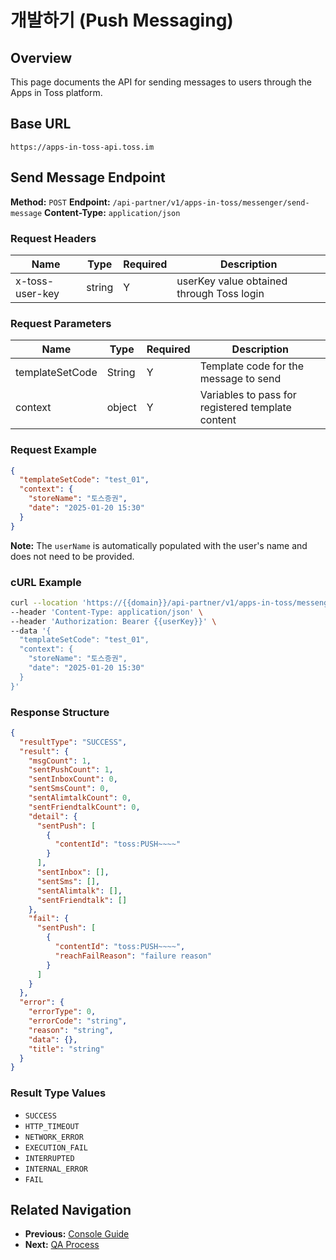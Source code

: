 # 개발하기 (Push Messaging)

## Overview

This page documents the API for sending messages to users through the Apps in Toss platform.

## Base URL

```
https://apps-in-toss-api.toss.im
```

## Send Message Endpoint

**Method:** `POST`
**Endpoint:** `/api-partner/v1/apps-in-toss/messenger/send-message`
**Content-Type:** `application/json`

### Request Headers

| Name | Type | Required | Description |
|------|------|----------|-------------|
| x-toss-user-key | string | Y | userKey value obtained through Toss login |

### Request Parameters

| Name | Type | Required | Description |
|------|------|----------|-------------|
| templateSetCode | String | Y | Template code for the message to send |
| context | object | Y | Variables to pass for registered template content |

### Request Example

```json
{
  "templateSetCode": "test_01",
  "context": {
    "storeName": "토스증권",
    "date": "2025-01-20 15:30"
  }
}
```

**Note:** The `userName` is automatically populated with the user's name and does not need to be provided.

### cURL Example

```bash
curl --location 'https://{{domain}}/api-partner/v1/apps-in-toss/messenger/send-message' \
--header 'Content-Type: application/json' \
--header 'Authorization: Bearer {{userKey}}' \
--data '{
  "templateSetCode": "test_01",
  "context": {
    "storeName": "토스증권",
    "date": "2025-01-20 15:30"
  }
}'
```

### Response Structure

```json
{
  "resultType": "SUCCESS",
  "result": {
    "msgCount": 1,
    "sentPushCount": 1,
    "sentInboxCount": 0,
    "sentSmsCount": 0,
    "sentAlimtalkCount": 0,
    "sentFriendtalkCount": 0,
    "detail": {
      "sentPush": [
        {
          "contentId": "toss:PUSH~~~~"
        }
      ],
      "sentInbox": [],
      "sentSms": [],
      "sentAlimtalk": [],
      "sentFriendtalk": []
    },
    "fail": {
      "sentPush": [
        {
          "contentId": "toss:PUSH~~~~",
          "reachFailReason": "failure reason"
        }
      ]
    }
  },
  "error": {
    "errorType": 0,
    "errorCode": "string",
    "reason": "string",
    "data": {},
    "title": "string"
  }
}
```

### Result Type Values

- `SUCCESS`
- `HTTP_TIMEOUT`
- `NETWORK_ERROR`
- `EXECUTION_FAIL`
- `INTERRUPTED`
- `INTERNAL_ERROR`
- `FAIL`

## Related Navigation

- **Previous:** [Console Guide](/push/console.html)
- **Next:** [QA Process](/push/qa.html)
